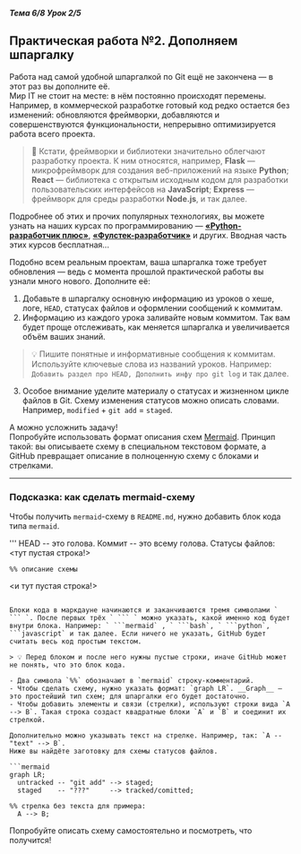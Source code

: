 __*Тема 6/8 Урок 2/5*__  

## Практическая работа №2. Дополняем шпаргалку  
Работа над самой удобной шпаргалкой по Git ещё не закончена — в этот раз вы дополните её.   
Мир IT не стоит на месте: в нём постоянно происходят перемены. Например, в коммерческой разработке готовый код редко остается без изменений: обновляются фреймворки, добавляются и совершенствуются функциональности, непрерывно оптимизируется работа всего проекта.  

> 🔑 Кстати, фреймворки и библиотеки значительно облегчают разработку проекта. К ним относятся, например, __Flask__ — микрофреймворк для создания веб-приложений на языке __Python__; __React__ — библиотека с открытым исходным кодом для разработки пользовательских интерфейсов на __JavaScript__; __Express__ — фреймворк для среды разработки __Node.js__, и так далее.  

Подробнее об этих и прочих популярных технологиях, вы можете узнать на наших курсах по программированию — [__«Python-разработчик плюс»__](https://practicum.yandex.kz/python-developer-plus/?from=catalog), [__«Фулстек-разработчик»__](https://practicum.yandex.kz/fullstack-developer/?from=catalog) и других. Вводная часть этих курсов бесплатная...  
  
Подобно всем реальным проектам, ваша шпаргалка тоже требует обновления — ведь с момента прошлой практической работы вы узнали много нового. Дополните её:
1. Добавьте в шпаргалку основную информацию из уроков о хеше, логе, `HEAD`, статусах файлов и оформлении сообщений к коммитам.  
2. Информацию из каждого урока заливайте новым коммитом. Так вам будет проще отслеживать, как меняется шпаргалка и увеличивается объём ваших знаний.   

> 💡 Пишите понятные и информативные сообщения к коммитам. Используйте ключевые слова из названий уроков. Например: `Добавить раздел про HEAD, Дополнить инфу про git log` и так далее.  

3. Особое внимание уделите материалу о статусах и жизненном цикле файлов в Git. Схему изменения статусов можно описать словами. Например, `modified` + `git add` = `staged`.  

А можно усложнить задачу!   
Попробуйте использовать формат описания схем [Mermaid](https://github.blog/2022-02-14-include-diagrams-markdown-files-mermaid/). Принцип такой: вы описываете схему в специальном текстовом формате, а GitHub превращает описание в полноценную схему с блоками и стрелками.

---
### Подсказка: как сделать mermaid-схему  

Чтобы получить `mermaid`-схему в `README.md`, нужно добавить блок кода типа `mermaid`.  

'''
HEAD -- это голова.
Коммит -- это всему голова.
Статусы файлов:
<тут пустая строка!>

```mermaid
%% описание схемы
```
<и тут пустая строка!> 
```

Блоки кода в маркдауне начинаются и заканчиваются тремя символами ` ``` `. После первых трёх ` ``` ` можно указать, какой именно код будет внутри блока. Например: ` ```mermaid` , ` ```bash`, ` ```python`, ` ```javascript` и так далее. Если ничего не указать, GitHub будет считать весь код простым текстом.  

> 💡 Перед блоком и после него нужны пустые строки, иначе GitHub может не понять, что это блок кода.  

- Два символа `%%` обозначают в `mermaid` строку-комментарий.  
- Чтобы сделать схему, нужно указать формат: `graph LR`. __Graph__ — это простейший тип схем; для шпаргалки его будет достаточно.  
- Чтобы добавить элементы и связи (стрелки), используют строки вида `A --> B`. Такая строка создаст квадратные блоки `А` и `B` и соединит их стрелкой.  

Дополнительно можно указывать текст на стрелке. Например, так: `A -- "text" --> B`.  
Ниже вы найдёте заготовку для схемы статусов файлов.

```mermaid
graph LR;
  untracked -- "git add" --> staged;
  staged    -- "???"     --> tracked/comitted;

%% стрелка без текста для примера: 
  A --> B;
``` 
Попробуйте описать схему самостоятельно и посмотреть, что получится!


